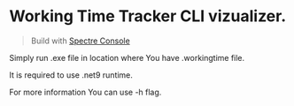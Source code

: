 # Working Time Tracker CLI vizualizer. 
> Build with [Spectre Console](https://spectreconsole.net/)

Simply run .exe file in location where You have .workingtime file.

It is required to use .net9 runtime.

For more information You can use -h flag. 

